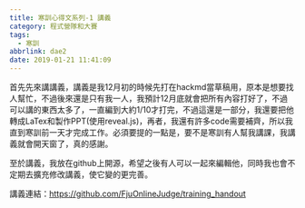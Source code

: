 ```yaml
---
title: 寒訓心得文系列-1 講義
category: 程式營隊和大賽
tags:
  - 寒訓
abbrlink: dae2
date: 2019-01-21 11:41:09
---
```

首先先來講講義，講義是我12月初的時候先打在hackmd當草稿用，原本是想要找人幫忙，不過後來還是只有我一人，我預計12月底就會把所有內容打好了，不過可以講的東西太多了，一直編到大約1/10才打完，不過這還是一部分，我還要把他轉成LaTex和製作PPT(使用reveal.js)，再者，我還有許多code需要補齊，所以我直到寒訓前一天才完成工作。必須要提的一點是，要不是寒訓有人幫我講課，我講義就會開天窗了，真的感謝。
<!-- more -->
至於講義，我放在github上開源，希望之後有人可以一起來編輯他，同時我也會不定期去擴充修改講義，使它變的更完善。

講義連結：https://github.com/FjuOnlineJudge/training_handout